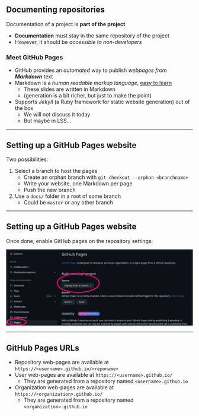 ## Documenting repositories

Documentation of a project is **part of the project**

* **Documentation** must stay in the same repository of the project
* However, it should be *accessible to non-developers*

### Meet GitHub Pages

* GitHub provides an *automated* way to publish *webpages from **Markdown*** text
* Markdown is a *human readable markup language*, [easy to learn](https://learnxinyminutes.com/docs/markdown/)
  * These slides are written in Markdown
  * (generation is a bit richer, but just to make the point)
* Supports *Jekyll* (a Ruby framework for static website generation) out of the box
  * We will not discuss it today
  * But maybe in LSS...

---

## Setting up a GitHub Pages website

Two possibilities:
1. Select a branch to host the pages
    * Create an orphan branch with `git checkout --orphan <branchname>`
    * Write your website, one Markdown per page
    * Push the new branch
1. Use a `docs/` folder in a root of some branch
    * Could be `master` or any other branch

---

## Setting up a GitHub Pages website

Once done, enable GitHub pages on the repository settings:

![Enable GitHub Pages snapshot](https://raw.githubusercontent.com/DanySK/shared-slides/6824b93d3d52b841386a744f57953a73ccb67378/ci/ghpages-enable.png)

---

## GitHub Pages URLs

* Repository web-pages are available at `https://<username>.github.io/<reponame>`
* User web-pages are available at `https://<username>.github.io/`
  * They are generated from a repository named `<username>.github.io`
* Organization web-pages are available at `https://<organization>.github.io/`
  * They are generated from a repository named `<organization>.github.io`
